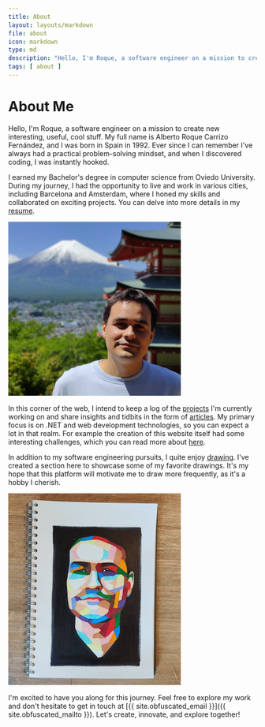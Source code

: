 ```yaml
---
title: About
layout: layouts/markdown
file: about
icon: markdown
type: md
description: "Hello, I'm Roque, a software engineer on a mission to create new interesting, useful, cool stuff."
tags: [ about ]
---
```


# About Me

Hello, I'm Roque, a software engineer on a mission to create new interesting, useful, cool stuff. My full name is
Alberto Roque Carrizo Fernández, and I was born in Spain in 1992. Ever since I can remember I've always had a practical
problem-solving mindset, and when I discovered coding, I was instantly hooked.

I earned my Bachelor's degree in computer science from Oviedo University. During my journey, I had the opportunity to
live and work in various cities, including Barcelona and Amsterdam, where I honed my skills and collaborated on exciting
projects. You can delve into more details in my [resume](/resume).

![Japan](assets/images/roque_japan.webp)

In this corner of the web, I intend to keep a log of the [projects](/projects) I'm currently working on
and share insights and tidbits in the form of [articles](/articles). My primary focus is on .NET and web development
technologies,
so you can expect a lot in that realm. For example the creation of this website itself had some interesting challenges,
which you can read more
about [here](/projects/portfolio-website).

In addition to my software engineering pursuits, I quite enjoy [drawing](/drawings). I've created a section here to showcase some of my favorite drawings. It's my hope that this platform will motivate me to draw more frequently, as it's a hobby I cherish.

![Drawing](assets/images/roque_drawing.webp)

I'm excited to have you along for this journey. Feel free to explore my work and don't hesitate
to get in touch at [{{ site.obfuscated_email }}]({{ site.obfuscated_mailto }}). Let's create, innovate, and explore
together!
